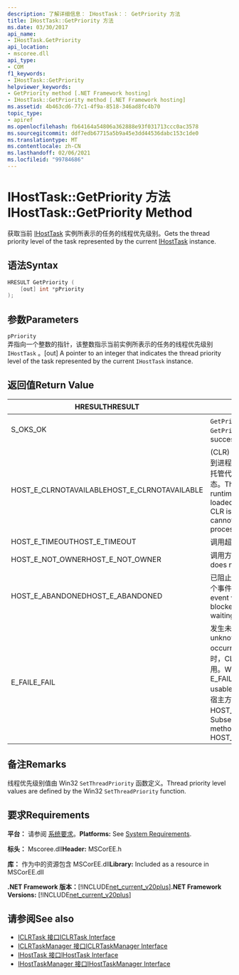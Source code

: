 ```yaml
---
description: 了解详细信息： IHostTask：： GetPriority 方法
title: IHostTask::GetPriority 方法
ms.date: 03/30/2017
api_name:
- IHostTask.GetPriority
api_location:
- mscoree.dll
api_type:
- COM
f1_keywords:
- IHostTask::GetPriority
helpviewer_keywords:
- GetPriority method [.NET Framework hosting]
- IHostTask::GetPriority method [.NET Framework hosting]
ms.assetid: 4b463cd6-77c1-4f9a-8518-346ad8fc4b70
topic_type:
- apiref
ms.openlocfilehash: fb64164a54806a362888e93f031713ccc0ac3578
ms.sourcegitcommit: ddf7edb67715a5b9a45e3dd44536dabc153c1de0
ms.translationtype: MT
ms.contentlocale: zh-CN
ms.lasthandoff: 02/06/2021
ms.locfileid: "99784686"
---
```

# <a name="ihosttaskgetpriority-method"></a><span data-ttu-id="4e36a-103">IHostTask::GetPriority 方法</span><span class="sxs-lookup"><span data-stu-id="4e36a-103">IHostTask::GetPriority Method</span></span>

<span data-ttu-id="4e36a-104">获取当前 [IHostTask](ihosttask-interface.md) 实例所表示的任务的线程优先级别。</span><span class="sxs-lookup"><span data-stu-id="4e36a-104">Gets the thread priority level of the task represented by the current [IHostTask](ihosttask-interface.md) instance.</span></span>  
  
## <a name="syntax"></a><span data-ttu-id="4e36a-105">语法</span><span class="sxs-lookup"><span data-stu-id="4e36a-105">Syntax</span></span>  
  
```cpp  
HRESULT GetPriority (  
    [out] int *pPriority  
);  
```  
  
## <a name="parameters"></a><span data-ttu-id="4e36a-106">参数</span><span class="sxs-lookup"><span data-stu-id="4e36a-106">Parameters</span></span>  

 `pPriority`  
 <span data-ttu-id="4e36a-107">弄指向一个整数的指针，该整数指示当前实例所表示的任务的线程优先级别 `IHostTask` 。</span><span class="sxs-lookup"><span data-stu-id="4e36a-107">[out] A pointer to an integer that indicates the thread priority level of the task represented by the current `IHostTask` instance.</span></span>  
  
## <a name="return-value"></a><span data-ttu-id="4e36a-108">返回值</span><span class="sxs-lookup"><span data-stu-id="4e36a-108">Return Value</span></span>  
  
|<span data-ttu-id="4e36a-109">HRESULT</span><span class="sxs-lookup"><span data-stu-id="4e36a-109">HRESULT</span></span>|<span data-ttu-id="4e36a-110">说明</span><span class="sxs-lookup"><span data-stu-id="4e36a-110">Description</span></span>|  
|-------------|-----------------|  
|<span data-ttu-id="4e36a-111">S_OK</span><span class="sxs-lookup"><span data-stu-id="4e36a-111">S_OK</span></span>|<span data-ttu-id="4e36a-112">`GetPriority` 已成功返回。</span><span class="sxs-lookup"><span data-stu-id="4e36a-112">`GetPriority` returned successfully.</span></span>|  
|<span data-ttu-id="4e36a-113">HOST_E_CLRNOTAVAILABLE</span><span class="sxs-lookup"><span data-stu-id="4e36a-113">HOST_E_CLRNOTAVAILABLE</span></span>|<span data-ttu-id="4e36a-114"> (CLR) 的公共语言运行时未加载到进程中，或 CLR 处于无法运行托管代码或成功处理调用的状态。</span><span class="sxs-lookup"><span data-stu-id="4e36a-114">The common language runtime (CLR) has not been loaded into a process, or the CLR is in a state in which it cannot run managed code or process the call successfully.</span></span>|  
|<span data-ttu-id="4e36a-115">HOST_E_TIMEOUT</span><span class="sxs-lookup"><span data-stu-id="4e36a-115">HOST_E_TIMEOUT</span></span>|<span data-ttu-id="4e36a-116">调用超时。</span><span class="sxs-lookup"><span data-stu-id="4e36a-116">The call timed out.</span></span>|  
|<span data-ttu-id="4e36a-117">HOST_E_NOT_OWNER</span><span class="sxs-lookup"><span data-stu-id="4e36a-117">HOST_E_NOT_OWNER</span></span>|<span data-ttu-id="4e36a-118">调用方不拥有该锁。</span><span class="sxs-lookup"><span data-stu-id="4e36a-118">The caller does not own the lock.</span></span>|  
|<span data-ttu-id="4e36a-119">HOST_E_ABANDONED</span><span class="sxs-lookup"><span data-stu-id="4e36a-119">HOST_E_ABANDONED</span></span>|<span data-ttu-id="4e36a-120">已阻止的线程或纤程正在等待某个事件时，该事件被取消。</span><span class="sxs-lookup"><span data-stu-id="4e36a-120">An event was canceled while a blocked thread or fiber was waiting on it.</span></span>|  
|<span data-ttu-id="4e36a-121">E_FAIL</span><span class="sxs-lookup"><span data-stu-id="4e36a-121">E_FAIL</span></span>|<span data-ttu-id="4e36a-122">发生未知的灾难性故障。</span><span class="sxs-lookup"><span data-stu-id="4e36a-122">An unknown catastrophic failure occurred.</span></span> <span data-ttu-id="4e36a-123">当方法返回 E_FAIL 时，CLR 在该进程内将不再可用。</span><span class="sxs-lookup"><span data-stu-id="4e36a-123">When a method returns E_FAIL, the CLR is no longer usable within the process.</span></span> <span data-ttu-id="4e36a-124">对宿主方法的后续调用会返回 HOST_E_CLRNOTAVAILABLE。</span><span class="sxs-lookup"><span data-stu-id="4e36a-124">Subsequent calls to hosting methods return HOST_E_CLRNOTAVAILABLE.</span></span>|  
  
## <a name="remarks"></a><span data-ttu-id="4e36a-125">备注</span><span class="sxs-lookup"><span data-stu-id="4e36a-125">Remarks</span></span>  

 <span data-ttu-id="4e36a-126">线程优先级别值由 Win32 `SetThreadPriority` 函数定义。</span><span class="sxs-lookup"><span data-stu-id="4e36a-126">Thread priority level values are defined by the Win32 `SetThreadPriority` function.</span></span>  
  
## <a name="requirements"></a><span data-ttu-id="4e36a-127">要求</span><span class="sxs-lookup"><span data-stu-id="4e36a-127">Requirements</span></span>  

 <span data-ttu-id="4e36a-128">**平台：** 请参阅 [系统要求](../../get-started/system-requirements.md)。</span><span class="sxs-lookup"><span data-stu-id="4e36a-128">**Platforms:** See [System Requirements](../../get-started/system-requirements.md).</span></span>  
  
 <span data-ttu-id="4e36a-129">**标头：** Mscoree.dll</span><span class="sxs-lookup"><span data-stu-id="4e36a-129">**Header:** MSCorEE.h</span></span>  
  
 <span data-ttu-id="4e36a-130">**库：** 作为中的资源包含 MSCorEE.dll</span><span class="sxs-lookup"><span data-stu-id="4e36a-130">**Library:** Included as a resource in MSCorEE.dll</span></span>  
  
 <span data-ttu-id="4e36a-131">**.NET Framework 版本：**[!INCLUDE[net_current_v20plus](../../../../includes/net-current-v20plus-md.md)]</span><span class="sxs-lookup"><span data-stu-id="4e36a-131">**.NET Framework Versions:** [!INCLUDE[net_current_v20plus](../../../../includes/net-current-v20plus-md.md)]</span></span>  
  
## <a name="see-also"></a><span data-ttu-id="4e36a-132">请参阅</span><span class="sxs-lookup"><span data-stu-id="4e36a-132">See also</span></span>

- [<span data-ttu-id="4e36a-133">ICLRTask 接口</span><span class="sxs-lookup"><span data-stu-id="4e36a-133">ICLRTask Interface</span></span>](iclrtask-interface.md)
- [<span data-ttu-id="4e36a-134">ICLRTaskManager 接口</span><span class="sxs-lookup"><span data-stu-id="4e36a-134">ICLRTaskManager Interface</span></span>](iclrtaskmanager-interface.md)
- [<span data-ttu-id="4e36a-135">IHostTask 接口</span><span class="sxs-lookup"><span data-stu-id="4e36a-135">IHostTask Interface</span></span>](ihosttask-interface.md)
- [<span data-ttu-id="4e36a-136">IHostTaskManager 接口</span><span class="sxs-lookup"><span data-stu-id="4e36a-136">IHostTaskManager Interface</span></span>](ihosttaskmanager-interface.md)
